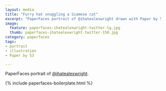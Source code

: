 ```yaml
---
layout: media
title: "Furry hat snuggling a Siamese cat"
excerpt: "PaperFaces portrait of @ihatealexwright drawn with Paper by 53 on an iPad."
image: 
  feature: paperfaces-ihatealexwright-twitter-lg.jpg
  thumb: paperfaces-ihatealexwright-twitter-150.jpg
category: paperfaces
tags: 
- portrait
- illustration
- Paper by 53

---
```


PaperFaces portrait of [@ihatealexwright](http://twitter.com/ihatealexwright).

{% include paperfaces-boilerplate.html %}